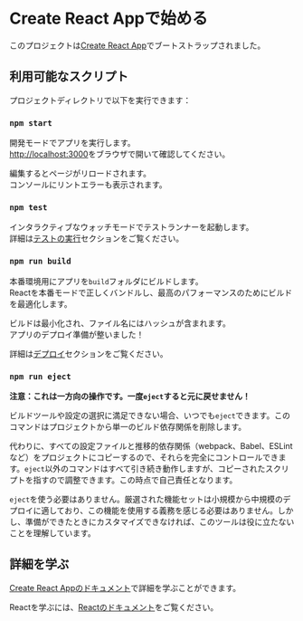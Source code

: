 # Create React Appで始める

このプロジェクトは[Create React App](https://github.com/facebook/create-react-app)でブートストラップされました。

## 利用可能なスクリプト

プロジェクトディレクトリで以下を実行できます：

### `npm start`

開発モードでアプリを実行します。\
[http://localhost:3000](http://localhost:3000)をブラウザで開いて確認してください。

編集するとページがリロードされます。\
コンソールにリントエラーも表示されます。

### `npm test`

インタラクティブなウォッチモードでテストランナーを起動します。\
詳細は[テストの実行](https://facebook.github.io/create-react-app/docs/running-tests)セクションをご覧ください。

### `npm run build`

本番環境用にアプリを`build`フォルダにビルドします。\
Reactを本番モードで正しくバンドルし、最高のパフォーマンスのためにビルドを最適化します。

ビルドは最小化され、ファイル名にはハッシュが含まれます。\
アプリのデプロイ準備が整いました！

詳細は[デプロイ](https://facebook.github.io/create-react-app/docs/deployment)セクションをご覧ください。

### `npm run eject`

**注意：これは一方向の操作です。一度`eject`すると元に戻せません！**

ビルドツールや設定の選択に満足できない場合、いつでも`eject`できます。このコマンドはプロジェクトから単一のビルド依存関係を削除します。

代わりに、すべての設定ファイルと推移的依存関係（webpack、Babel、ESLintなど）をプロジェクトにコピーするので、それらを完全にコントロールできます。`eject`以外のコマンドはすべて引き続き動作しますが、コピーされたスクリプトを指すので調整できます。この時点で自己責任となります。

`eject`を使う必要はありません。厳選された機能セットは小規模から中規模のデプロイに適しており、この機能を使用する義務を感じる必要はありません。しかし、準備ができたときにカスタマイズできなければ、このツールは役に立たないことを理解しています。

## 詳細を学ぶ

[Create React Appのドキュメント](https://facebook.github.io/create-react-app/docs/getting-started)で詳細を学ぶことができます。

Reactを学ぶには、[Reactのドキュメント](https://reactjs.org/)をご覧ください。
